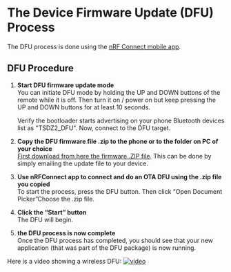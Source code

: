 # The Device Firmware Update (DFU) Process
The DFU process is done using the [nRF Connect mobile app](https://play.google.com/store/apps/details?id=no.nordicsemi.android.mcp).

DFU Procedure
------
1.  **Start DFU firmware update mode**</br>
     You can initiate DFU mode by holding the UP and DOWN buttons of the remote while it is off. Then turn it on / power on but keep pressing the UP and DOWN buttons for at least 10 seconds.
     
     Verify the bootloader starts advertising on your phone Bluetooth devices list as "TSDZ2_DFU". Now, connect to the DFU target.

2. **Copy the DFU firmware file .zip to the phone or to the folder on PC of your choice**</br>
     [First download from here the firmware .ZIP file](https://github.com/OpenSourceEBike/ev_display_bluetooth_ant/releases).
     This can be done by simply emailing the update file to your device.
   
3. **Use nRFConnect app to connect and do an OTA DFU using the .zip file you copied**</br>
     To start the process, press the DFU button. Then click “Open Document Picker”Choose the .zip file.
4. **Click the “Start” button**</br> 
     The DFU will begin.
   
5. **the DFU process is now complete**</br> 
   Once the DFU process has completed, you should see that your new application (that was part of the DFU package) is now running.

Here is a video showing a wireless DFU:
[![video](https://img.youtube.com/vi/va3LJoiosoc/hqdefault.jpg)](https://youtu.be/va3LJoiosoc)

